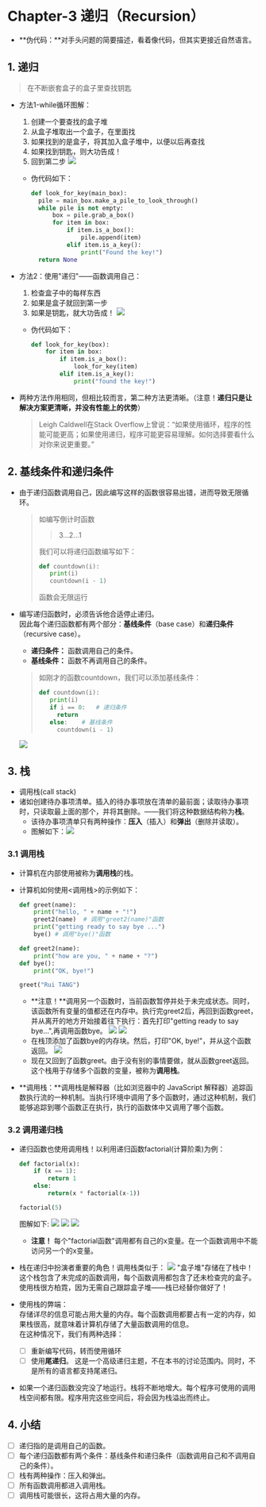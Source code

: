 # Chapter-3 递归（Recursion）

* **伪代码：**对手头问题的简要描述，看着像代码，但其实更接近自然语言。

## 1. 递归

> 在不断嵌套盒子的盒子里查找钥匙

* 方法1-while循环图解：
  1. 创建一个要查找的盒子堆
  2. 从盒子堆取出一个盒子，在里面找
  3. 如果找到的是盒子，将其加入盒子堆中，以便以后再查找
  4. 如果找到钥匙，则大功告成！
  5. 回到第二步
  ![](2022-01-29-11-32-46.png)  

  * 伪代码如下：

    ```python
    def look_for_key(main_box):
      pile = main_box.make_a_pile_to_look_through()
      while pile is not empty:
          box = pile.grab_a_box()
          for item in box:
              if item.is_a_box():
                  pile.append(item)
              elif item.is_a_key():
                  print("Found the key!")
      return None
    ```

* 方法2：使用"递归"——函数调用自己：
  1. 检查盒子中的每样东西
  2. 如果是盒子就回到第一步
  3. 如果是钥匙，就大功告成！
  ![](2022-01-29-11-46-49.png)

  * 伪代码如下：

    ```python
    def look_for_key(box):
        for item in box:
            if item.is_a_box():
                look_for_key(item)
            elif item.is_a_key():
                print("found the key!")
    ```

* 两种方法作用相同，但相比较而言，第二种方法更清晰。（注意！**递归只是让解决方案更清晰，并没有性能上的优势**）
  >Leigh Caldwell在Stack Overflow上曾说：“如果使用循环，程序的性能可能更高；如果使用递归，程序可能更容易理解。如何选择要看什么对你来说更重要。”

## 2. 基线条件和递归条件

* 由于递归函数调用自己，因此编写这样的函数很容易出错，进而导致无限循环。
  > 如编写倒计时函数
  >
  >> 3...2...1  
  >
  > 我们可以将递归函数编写如下：
  >
  >```python
  >def countdown(i):
  >    print(i)
  >    countdown(i - 1)
  >```
  >
  > 函数会无限运行

* 编写递归函数时，必须告诉他合适停止递归。  
  因此每个递归函数都有两个部分：**基线条件**（base case）和**递归条件**（recursive case）。
  * **递归条件：** 函数调用自己的条件。
  * **基线条件：** 函数不再调用自己的条件。  
  >如刚才的函数countdown，我们可以添加基线条件：
  >
  >```python
  >def countdown(i):
  >    print(i)
  >    if i == 0:   # 递归条件
  >      return
  >    else:    # 基线条件
  >      countdown(i - 1)
  >```
  >
  ![](2022-01-29-16-31-22.png)

## 3. 栈

* 调用栈(call stack)
* 诸如创建待办事项清单。插入的待办事项放在清单的最前面；读取待办事项时，只读取最上面的那个，并将其删除。——我们将这种数据结构称为**栈**。
  * 该待办事项清单只有两种操作：**压入**（插入）和**弹出**（删除并读取）。
  * 图解如下：![](2022-01-29-16-38-34.png)

### 3.1 调用栈

* 计算机在内部使用被称为**调用栈**的栈。
* 计算机如何使用<调用栈>的示例如下：

  ```python
  def greet(name):
      print("hello, " + name + "!")
      greet2(name)  # 调用"greet2(name)"函数
      print("getting ready to say bye ...")
      bye() # 调用"bye()"函数

  def greet2(name):
      print("how are you, " + name + "?")
  def bye():
      print("OK, bye!")

  greet("Rui TANG")
  ```

  * **注意！**调用另一个函数时，当前函数暂停并处于未完成状态。同时，该函数所有变量的值都还在内存中。执行完greet2后，再回到函数greet，并从离开的地方开始接着往下执行：首先打印"getting ready to say bye...",再调用函数bye。
  ![](2022-01-29-16-57-33.png)
  ![](2022-01-29-16-59-33.png)
  * 在栈顶添加了函数bye的内存块。然后，打印"OK, bye!"，并从这个函数返回。
  ![](2022-01-29-17-01-16.png)
  * 现在又回到了函数greet。由于没有别的事情要做，就从函数greet返回。这个栈用于存储多个函数的变量，被称为**调用栈**。

* **调用栈：**调用栈是解释器（比如浏览器中的 JavaScript 解释器）追踪函数执行流的一种机制。当执行环境中调用了多个函数时，通过这种机制，我们能够追踪到哪个函数正在执行，执行的函数体中又调用了哪个函数。

### 3.2 调用递归栈

* 递归函数也使用调用栈！以利用递归函数factorial(计算阶乘)为例：

  ```python
  def factorial(x):
      if (x == 1):
          return 1
      else:
          return(x * factorial(x-1))

  factorial(5)
  ```
  
  图解如下:
  ![](2022-01-29-17-17-04.png)
  ![](2022-01-29-17-17-24.png)
  ![](2022-01-29-17-17-48.png)

  * **注意！** 每个"factorial函数"调用都有自己的x变量。在一个函数调用中不能访问另一个的x变量。


* 栈在递归中扮演者重要的角色！调用栈类似于：
  ![](2022-01-29-17-21-38.png)
  "盒子堆"存储在了栈中！这个栈包含了未完成的函数调用，每个函数调用都包含了还未检查完的盒子。使用栈很方柏霓，因为无需自己跟踪盒子堆——栈已经替你做好了！

* 使用栈的弊端：  
  存储详尽的信息可能占用大量的内存。每个函数调用都要占有一定的内存，如果栈很高，就意味着计算机存储了大量函数调用的信息。  
  在这种情况下，我们有两种选择：

  - [ ] 重新编写代码，转而使用循环
  - [ ] 使用**尾递归**。 这是一个高级递归主题，不在本书的讨论范围内。同时，不是所有的语言都支持尾递归。

* 如果一个递归函数没完没了地运行。栈将不断地增大。每个程序可使用的调用栈空间都有限。程序用完这些空间后，将会因为栈溢出而终止。

## 4. 小结
- [ ] 递归指的是调用自己的函数。
- [ ] 每个递归函数都有两个条件：基线条件和递归条件（函数调用自己和不调用自己的条件）。
- [ ] 栈有两种操作：压入和弹出。
- [ ] 所有函数调用都进入调用栈。
- [ ] 调用栈可能很长，这将占用大量的内存。